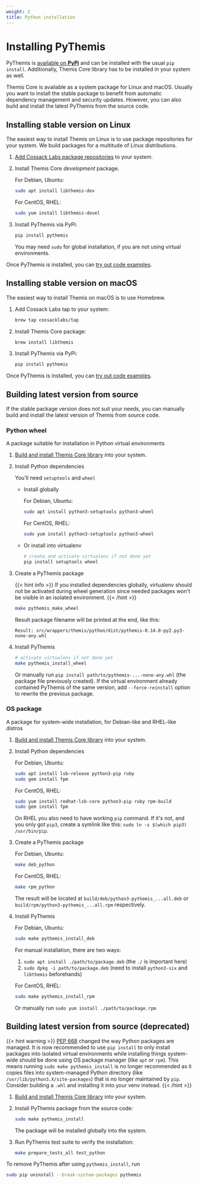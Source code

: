 ```yaml
---
weight: 2
title: Python installation
---
```


# Installing PyThemis

PyThemis is [available on **PyPi**](https://pypi.org/project/pythemis/)
and can be installed with the usual `pip install`.
Additionally, Themis Core library has to be installed in your system as well.

Themis Core is available as a system package for Linux and macOS.
Usually you want to install the stable package to benefit from automatic dependency management and security updates.
However, you can also build and install the latest PyThemis from the source code.

## Installing stable version on Linux

The easiest way to install Themis on Linux is to use package repositories for your system.
We build packages for a multitude of Linux distributions.

 1. [Add Cossack Labs package repositories](/themis/installation/installation-from-packages/)
    to your system.

 2. Install Themis Core _development_ package.

    For Debian, Ubuntu:

    ```bash
    sudo apt install libthemis-dev
    ```

    For CentOS, RHEL:

    ```bash
    sudo yum install libthemis-devel
    ```

 3. Install PyThemis via PyPi:

    ```bash
    pip install pythemis
    ```

    You may need `sudo` for global installation,
    if you are not using virtual environments.

Once PyThemis is installed, you can [try out code examples](../examples/).

## Installing stable version on macOS

The easiest way to install Themis on macOS is to use Homebrew.

 1. Add Cossack Labs tap to your system:

    ```bash
    brew tap cossacklabs/tap
    ```

 2. Install Themis Core package:

    ```bash
    brew install libthemis
    ```

 3. Install PyThemis via PyPi:

    ```bash
    pip install pythemis
    ```

Once PyThemis is installed, you can [try out code examples](../examples/).

## Building latest version from source

If the stable package version does not suit your needs,
you can manually build and install the latest version of Themis from source code.

### Python wheel

A package suitable for installation in Python virtual environments

 1. [Build and install Themis Core library](/themis/installation/installation-from-sources/)
    into your system.

 2. Install Python dependencies

    You'll need `setuptools` and `wheel`

    * Install globally

      For Debian, Ubuntu:

      ```bash
      sudo apt install python3-setuptools python3-wheel
      ```

      For CentOS, RHEL:

      ```bash
      sudo yum install python3-setuptools python3-wheel
      ```

    * Or install into virtualenv

      ```bash
      # create and activate virtualenv if not done yet
      pip install setuptools wheel
      ```

 3. Create a PyThemis package

    {{< hint info >}}
   If you installed dependencies globally, virtualenv should not be activated during wheel
   generation since needed packages won't be visible in an isolated environment.
    {{< /hint >}}

    ```bash
    make pythemis_make_wheel
    ```

    Result package filename will be printed at the end, like this:
    ```
    Result: src/wrappers/themis/python/dist/pythemis-0.14.0-py2.py3-none-any.whl
    ```

 4. Install PyThemis

    ```bash
    # activate virtualenv if not done yet
    make pythemis_install_wheel
    ```

    Or manually run `pip install path/to/pythemis-...-none-any.whl` (the package file previously created).
    If the virtual environment already contained PyThemis of the same version,
    add `--force-reinstall` option to rewrite the previous package.

### OS package

A package for system-wide installation, for Debian-like and RHEL-like distros

 1. [Build and install Themis Core library](/themis/installation/installation-from-sources/)
    into your system.

 2. Install Python dependencies

    For Debian, Ubuntu:

    ```bash
    sudo apt install lsb-release python3-pip ruby
    sudo gem install fpm
    ```

    For CentOS, RHEL:

    ```bash
    sudo yum install redhat-lsb-core python3-pip ruby rpm-build
    sudo gem install fpm
    ```

    On RHEL you also need to have working `pip` command. If it's not, and you only got `pip3`,
    create a symlink like this: `sudo ln -s $(which pip3) /usr/bin/pip`.

 3. Create a PyThemis package

    For Debian, Ubuntu:

    ```bash
    make deb_python
    ```

    For CentOS, RHEL:

    ```bash
    make rpm_python
    ```

    The result will be located at `build/deb/python3-pythemis_...all.deb`
    or `build/rpm/python3-pythemis_...all.rpm` respectively.

 4. Install PyThemis

    For Debian, Ubuntu:

    ```bash
    sudo make pythemis_install_deb
    ```

    For manual installation, there are two ways:
    1. `sudo apt install ./path/to/package.deb` (the `./` is important here)
    2. `sudo dpkg -i path/to/package.deb` (need to install `python3-six` and `libthemis` beforehands)

    For CentOS, RHEL:

    ```bash
    sudo make pythemis_install_rpm
    ```

    Or manually run `sudo yum install ./path/to/package.rpm`

## Building latest version from source (deprecated)

{{< hint warning >}}
[PEP 668](https://peps.python.org/pep-0668/) changed the way Python packages are managed.
It is now recommended to use `pip install` to only install packages into isolated virtual environments
while installing things system-wide should be done using OS package manager (like `apt` or `rpm`).
This means running `sudo make pythemis_install` is no longer recommended as it copies files
into system-managed Python directory (like `/usr/lib/python3.X/site-packages`) that is no longer maintained by `pip`.
Consider building a `.whl` and installing it into your venv instead.
{{< /hint >}}

 1. [Build and install Themis Core library](/themis/installation/installation-from-sources/)
    into your system.

 2. Install PyThemis package from the source code:

    ```bash
    sudo make pythemis_install
    ```

    The package will be installed globally into the system.

 3. Run PyThemis test suite to verify the installation:

    ```bash
    make prepare_tests_all test_python
    ```

To remove PyThemis after using `pythemis_install`, run
```bash
sudo pip uninstall --break-system-packages pythemis
```
